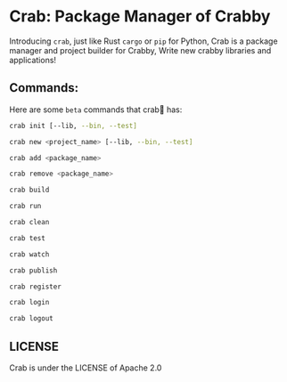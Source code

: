 # Crab: Package Manager of Crabby

Introducing `crab`, just like Rust `cargo` or `pip` for Python, Crab is a package manager and project builder for Crabby,
Write new crabby libraries and applications!

## Commands:

Here are some `beta` commands that crab🦀 has:

```bash
crab init [--lib, --bin, --test]

crab new <project_name> [--lib, --bin, --test]

crab add <package_name>

crab remove <package_name>

crab build

crab run

crab clean

crab test

crab watch

crab publish

crab register

crab login

crab logout
```

## LICENSE

Crab is under the LICENSE of Apache 2.0
